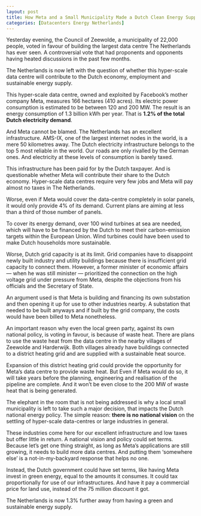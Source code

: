 ```yaml
---
layout: post
title: How Meta and a Small Municipality Made a Dutch Clean Energy Supply Harder to Reach
categories: [Datacenters Energy Netherlands]
---
```


Yesterday evening, the Council of Zeewolde, a municipality of 22,000 people, voted in favour of building the largest data centre The Netherlands has ever seen. A controversial vote that had proponents and opponents having heated discussions in the past few months.

The Netherlands is now left with the question of whether this hyper-scale data centre will contribute to the Dutch economy, employment and sustainable energy supply.

This hyper-scale data centre, owned and exploited by Facebook’s mother company Meta, measures 166 hectares (410 acres). Its electric power consumption is estimated to be between 120 and 200 MW. The result is an energy consumption of 1.3 billion kWh per year. That is **1.2% of the total Dutch electricity demand**.

And Meta cannot be blamed. The Netherlands has an excellent infrastructure. AMS-IX, one of the largest internet nodes in the world, is a mere 50 kilometres away. The Dutch electricity infrastructure belongs to the top 5 most reliable in the world. Our roads are only rivalled by the German ones. And electricity at these levels of consumption is barely taxed.

This infrastructure has been paid for by the Dutch taxpayer. And is questionable whether Meta will contribute their share to the Dutch economy. Hyper-scale data centres require very few jobs and Meta will pay almost no taxes in The Netherlands.

Worse, even if Meta would cover the data-centre completely in solar panels, it would only provide 4% of its demand. Current plans are aiming at less than a third of those number of panels.

To cover its energy demand, over 100 wind turbines at sea are needed, which will have to be financed by the Dutch to meet their carbon-emission targets within the European Union. Wind turbines could have been used to make Dutch households more sustainable.

Worse, Dutch grid capacity is at its limit. Grid companies have to disappoint newly built industry and utility buildings because there is insufficient grid capacity to connect them. However, a former minister of economic affairs — when he was still minister — prioritized the connection on the high voltage grid under pressure from Meta, despite the objections from his officials and the Secretary of State.

An argument used is that Meta is building and financing its own substation and then opening it up for use to other industries nearby. A substation that needed to be built anyways and if built by the grid company, the costs would have been billed to Meta nonetheless.

An important reason why even the local green party, against its own national policy, is voting in favour, is because of waste heat. There are plans to use the waste heat from the data centre in the nearby villages of Zeewolde and Harderwijk. Both villages already have buildings connected to a district heating grid and are supplied with a sustainable heat source.

Expansion of this district heating grid could provide the opportunity for Meta’s data centre to provide waste heat. But Even if Meta would do so, it will take years before the planning, engineering and realisation of the pipeline are complete. And it won’t be even close to the 200 MW of waste heat that is being generated.

The elephant in the room that is not being addressed is why a local small municipality is left to take such a major decision, that impacts the Dutch national energy policy. The simple reason: **there is no national vision** on the settling of hyper-scale data-centres or large industries in general.

These industries come here for our excellent infrastructure and low taxes but offer little in return. A national vision and policy could set terms. Because let’s get one thing straight, as long as Meta’s applications are still growing, it needs to build more data centres. And putting them ‘somewhere else’ is a not-in-my-backyard response that helps no one.

Instead, the Dutch government could have set terms, like having Meta invest in green energy, equal to the amounts it consumes. It could tax proportionally for use of our infrastructures. And have it pay a commercial price for land use, instead of the 75 million discount it got.

The Netherlands is now 1.3% further away from having a green and sustainable energy supply.
